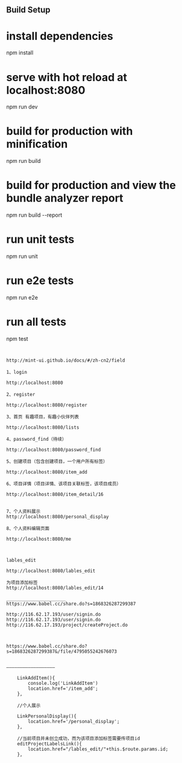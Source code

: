 ## Build Setup


# install dependencies
npm install

# serve with hot reload at localhost:8080
npm run dev

# build for production with minification
npm run build

# build for production and view the bundle analyzer report
npm run build --report

# run unit tests
npm run unit

# run e2e tests
npm run e2e

# run all tests
npm test
```


http://mint-ui.github.io/docs/#/zh-cn2/field

1、login  

http://localhost:8080

2、register

http://localhost:8080/register

3、首页 有趣项目，有趣小伙伴列表

http://localhost:8080/lists

4、password_find（待续）

http://localhost:8080/password_find

5、创建项目（包含创建项目，一个用户所有标签）

http://localhost:8080/item_add

6、项目详情（项目详情、该项目关联标签，该项目成员）

http://localhost:8080/item_detail/16


7、个人资料展示
http://localhost:8080/personal_display

8、个人资料编辑页面

http://localhost:8080/me



lables_edit

http://localhost:8080/lables_edit

为项目添加标签
http://localhost:8080/lables_edit/14

______________________
https://www.babel.cc/share.do?s=1868326287299387

http://116.62.17.193/user/signin.do
http://116.62.17.193/user/signin.do
http://116.62.17.193/project/createProject.do



https://www.babel.cc/share.do?s=1868326287299387&/file/4795055242676073


——————————————————

	LinkAddItem(){
		console.log('LinkAddItem')
		location.href='/item_add';
	},

	//个人展示

	LinkPersonalDisplay(){
		location.href='/personal_display';
	},

	//当前项目并未创立成功，而为该项目添加标签需要传项目id
	editProjectLabelsLink(){
		location.href="/lables_edit/"+this.$route.params.id;
	},


